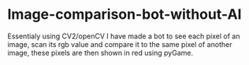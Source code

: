 # Image-comparison-bot-without-AI
Essentialy using CV2/openCV I have made a bot to see each pixel of an image, scan its rgb value and compare it to the same pixel of another image, these pixels are then shown in red using pyGame.
